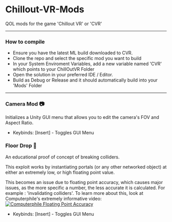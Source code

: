 # Chillout-VR-Mods
QOL mods for the game 'Chillout VR' or 'CVR'

--- 
### How to compile
- Ensure you have the latest ML build downloaded to CVR.
- Clone the repo and select the specific mod you want to build
- In your System Enviroment Variables, add a new variable named 'CVR' which points to your ChillOutVR Folder
- Open the solution in your preferred IDE / Editor.
- Build as Debug or Release and it should automatically build into your 'Mods' Folder

---

### Camera Mod :camera:
Initializes a Unity GUI menu that allows you to edit the camera's FOV and Aspect Ratio. 

- Keybinds: [Insert] - Toggles GUI Menu

### Floor Drop :fallen_leaf: 
An educational proof of concept of breaking colliders.

This exploit works by instantiating portals (or any other networked object) at either an extremely low, or high floating point value.

This becomes an issue due to floating point accuracy, which causes major issues, as the more specific a number, the less accurate it is calculated.
For example : 'invalidating colliders'.
To learn more about this, look at Computerphile's extremely informative video: 
[![Computerphile Floating Point Accuracy](https://img.youtube.com/vi/PZRI1IfStY0/0.jpg)](https://www.youtube.com/watch?v=PZRI1IfStY0)

- Keybinds: [Insert] - Toggles GUI Menu
